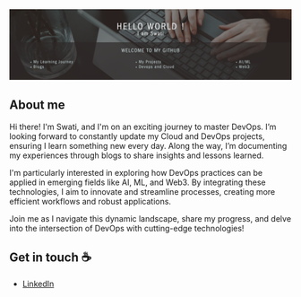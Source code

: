 <!--
**Emerald2308/Emerald2308** is a ✨ _special_ ✨ repository because its `README.md` (this file) appears on your GitHub profile.

Here are some ideas to get you started:

- 🔭 I’m currently working on ...
- 🌱 I’m currently learning ...
- 👯 I’m looking to collaborate on ...
- 🤔 I’m looking for help with ...
- 💬 Ask me about ...
- 📫 How to reach me: ...
- 😄 Pronouns: ...
- ⚡ Fun fact: ...
-->

<img src="https://github.com/Emerald2308/Emerald2308/blob/main/Banner_Image.png" alt="Hello world">

## About me

Hi there! I'm Swati, and I'm on an exciting journey to master DevOps. I’m looking forward to constantly update my Cloud and DevOps projects, ensuring I learn something new every day. Along the way, I’m documenting my experiences through blogs to share insights and lessons learned.

I'm particularly interested in exploring how DevOps practices can be applied in emerging fields like AI, ML, and Web3. By integrating these technologies, I aim to innovate and streamline processes, creating more efficient workflows and robust applications.

Join me as I navigate this dynamic landscape, share my progress, and delve into the intersection of DevOps with cutting-edge technologies!


## Get in touch :coffee:

- [LinkedIn](www.linkedin.com/in/swati-sahu-25b28918b)
